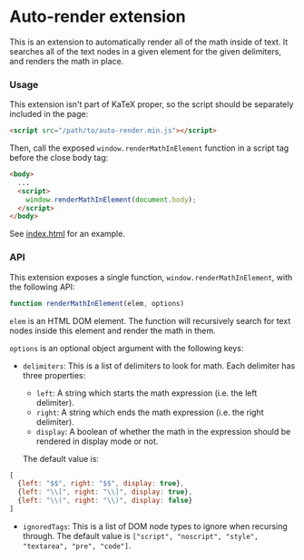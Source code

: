 # Auto-render extension

This is an extension to automatically render all of the math inside of text. It
searches all of the text nodes in a given element for the given delimiters, and
renders the math in place.

### Usage

This extension isn't part of KaTeX proper, so the script should be separately
included in the page:

```html
<script src="/path/to/auto-render.min.js"></script>
```

Then, call the exposed `window.renderMathInElement` function in a script tag
before the close body tag:

```html
<body>
  ...
  <script>
    window.renderMathInElement(document.body);
  </script>
</body>
```

See [index.html](index.html) for an example.

### API

This extension exposes a single function, `window.renderMathInElement`, with
the following API:

```js
function renderMathInElement(elem, options)
```

`elem` is an HTML DOM element. The function will recursively search for text
nodes inside this element and render the math in them.

`options` is an optional object argument with the following keys:

 - `delimiters`: This is a list of delimiters to look for math. Each delimiter
   has three properties:

   - `left`: A string which starts the math expression (i.e. the left delimiter).
   - `right`: A string which ends the math expression (i.e. the right delimiter).
   - `display`: A boolean of whether the math in the expression should be
     rendered in display mode or not.

   The default value is:
```js
[
  {left: "$$", right: "$$", display: true},
  {left: "\\[", right: "\\]", display: true},
  {left: "\\(", right: "\\)", display: false}
]
```

 - `ignoredTags`: This is a list of DOM node types to ignore when recursing
   through. The default value is
   `["script", "noscript", "style", "textarea", "pre", "code"]`.
